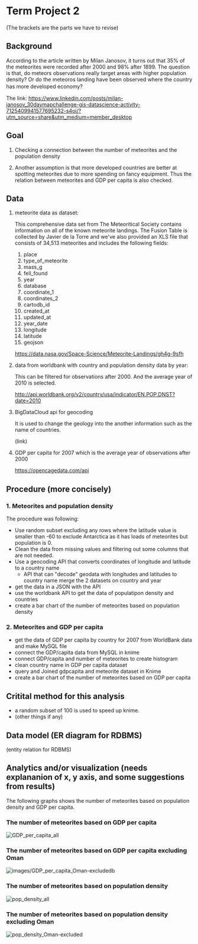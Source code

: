# Term Project 2　

(The brackets are the parts we have to revise)

## Background
According to the article written by Milan Janosov, it turns out that 35% of the meteorites were recorded after 2000 and 98% after 1899. The question is that, do meteors observations really target areas with higher population density? Or do the meteoros landing have been observed where the country has more developed economy?　

The link: https://www.linkedin.com/posts/milan-janosov_30daymapchallenge-gis-datascience-activity-7125409941577695232-s4oi/?utm_source=share&utm_medium=member_desktop

## Goal

1. Checking a connection between the number of meteorites and the population density

2. Another assumption is that more developed countries are better at spotting meteorites due to more spending on fancy equipment. Thus the relation between meteorites and GDP per capita is also checked.

## Data

1. meteorite data as dataset:

    This comprehensive data set from The Meteoritical Society contains information on all of the known meteorite landings. The Fusion Table is collected by Javier de la Torre and we've also provided an XLS  file that consists of 34,513 meteorites and includes the following fields:
    1. place
    2. type_of_meteorite
    3. mass_g
    4. fell_found
    5. year
    6. database
    7. coordinate_1
    8. coordinates_2
    9. cartodb_id
    10. created_at
    11. updated_at
    12. year_date
    13. longitude
    14. latitude
    15. geojson


    https://data.nasa.gov/Space-Science/Meteorite-Landings/gh4g-9sfh


2. data from worldbank with country and population density data by year:

   This can be filtered for observations after 2000. And the average year of 2010 is selected.

   http://api.worldbank.org/v2/country/usa/indicator/EN.POP.DNST?date=2010

3. BigDataCloud api for geocoding

   It is used to change the geology into the another information such as the name of countries.
   
   (link)

5. GDP per capita for 2007 which is the average year of observations after 2000

    https://opencagedata.com/api

   
## Procedure (more concisely)
 
### 1. Meteorites and population density

The procedure was following: 
- Use random subset excluding any rows where the latitude value is smaller than -60 to exclude Antarctica as it has loads of meteorites but population is 0. 
- Clean the data from missing values and filtering out some columns that are not needed.
- Use a geocoding API that converts coordinates of longitude and latitude to a country name
    -  API that can "decode" geodata with longitudes and latitudes to country name merge the 2 datasets on country and year
- get the data in a JSON with the API
- use the worldbank API to get the data of populatipon density and countries
- create a bar chart of the number of meteorites based on population density


### 2. Meteorites and GDP per capita 
- get the data of  GDP per capita by country for 2007 from WorldBank data and make MySQL file
- connect the GDP/capita data from MySQL in knime
- connect GDP/capita and number of meteorites to create histogram
- clean country name in GDP per capita dataset
- query and Joined gdpcapita and meteorite dataset in Knime
- create a bar chart of the number of meteorites based on GDP per capita


## Critital method for this analysis
- a random subset of 100 is used to speed up knime.
- (other things if any)


## Data model (ER diagram for RDBMS)
(entity relation for RDBMS)

## Analytics and/or visualization (needs explananion of x, y axis, and some suggestions from results)

The following graphs shows the number of meteorites based on population density and GDP per capita. 

### The number of meteorites based on GDP per capita

![GDP_per_capita_all](images/GDP_per_capita_all.png)

### The number of meteorites based on GDP per capita excluding Oman

![images/GDP_per_capita_Oman-excludedb](images/GDP_per_capita_Oman-excluded.png)

### The number of meteorites based on population density

![pop_density_all](images/pop_density_all.png)

### The number of meteorites based on population density excluding Oman

![pop_density_Oman-excluded](images/pop_density_Oman-excluded.png)
